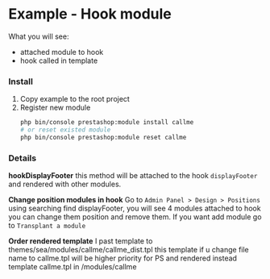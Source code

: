 # Example - Hook module

What you will see:
* attached module to hook
* hook called in template


### Install
1. Copy example to the root project
1. Register new module
      ```bash
      php bin/console prestashop:module install callme
      # or reset existed module
      php bin/console prestashop:module reset callme
      ```

### Details
**hookDisplayFooter**
 this method will be attached to the hook ``displayFooter`` and rendered with other modules.

**Change position modules in hook**
Go to ``Admin Panel > Design > Positions`` using searching find displayFooter, you will see 4 modules attached to hook you can change them position and remove them.
If you want add module go to ``Transplant a module``

**Order rendered template**
I past template to themes/sea/modules/callme/callme_dist.tpl this template if u change file name to callme.tpl will be higher priority for PS and rendered instead template callme.tpl in /modules/callme
